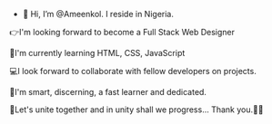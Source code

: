 - 👋 Hi, I’m @Ameenkol. I reside in Nigeria.

👉I'm looking forward to become a Full Stack Web Designer 

📙I'm currently learning HTML, CSS, JavaScript

💻I look forward to collaborate with fellow developers on projects.

🧠I'm smart, discerning, a fast learner and dedicated.

📎Let's unite together and in unity shall we progress...
Thank you.🥰🥰
